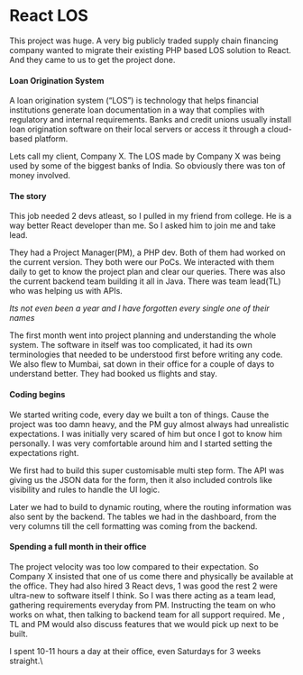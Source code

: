 # React LOS

This project was huge. A very big publicly traded supply chain financing company wanted to migrate their existing PHP based LOS solution to React. And they came to us to get the project done.

#### Loan Origination System

A loan origination system (“LOS”) is technology that helps financial institutions generate loan documentation in a way that complies with regulatory and internal requirements. Banks and credit unions usually install loan origination software on their local servers or access it through a cloud-based platform.

Lets call my client, Company X. The LOS made by Company X was being used by some of the biggest banks of India. So obviously there was ton of money involved.

#### The story

This job needed 2 devs atleast, so I pulled in my friend from college. He is a way better React developer than me. So I asked him to join me and take lead.

They had a Project Manager(PM), a PHP dev. Both of them had worked on the current version. They both were our PoCs. We interacted with them daily to get to know the project plan and clear our queries. There was also the current backend team building it all in Java. There was team lead(TL) who was helping us with APIs.&#x20;

_Its not even been a year and I have forgotten every single one of their names_

The first month went into project planning and understanding the whole system. The software in itself was too complicated, it had its own terminologies that needed to be understood first before writing any code. We also flew to Mumbai, sat down in their office for a couple of days to understand better. They had booked us flights and stay.

#### Coding begins

We started writing code, every day we built a ton of things. Cause the project was too damn heavy, and  the PM guy almost always had unrealistic expectations. I was initially very scared of him but once I got to know him personally. I was very comfortable around him and I started setting the expectations right.

We first had to build this super customisable multi step form. The API was giving us the JSON data for the form, then it also included controls like visibility and rules to handle the UI logic.

Later we had to build to dynamic routing, where the routing information was also sent by the backend. The tables we had in the dashboard, from the very columns till the cell formatting was coming from the backend.

#### Spending a full month in their office

The project velocity was too low compared to their expectation. So Company X insisted that one of us come there and physically be available at the office. They had also hired 3 React devs, 1 was good the rest 2 were ultra-new to software itself I think. So I was there acting as a team lead, gathering requirements everyday from PM. Instructing the team on who works on what, then talking to backend team for all support required. Me , TL and PM would also discuss features that we would pick up next to be built.

I spent 10-11 hours a day at their office, even Saturdays for 3 weeks straight.\
